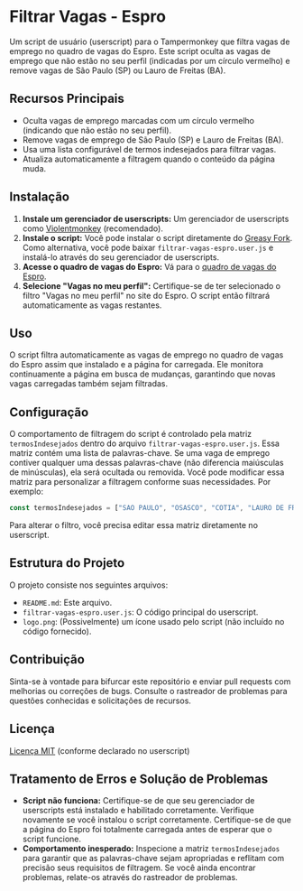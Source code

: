 # Filtrar Vagas - Espro
Um script de usuário (userscript) para o Tampermonkey que filtra vagas de emprego no quadro de vagas do Espro. Este script oculta as vagas de emprego que não estão no seu perfil (indicadas por um círculo vermelho) e remove vagas de São Paulo (SP) ou Lauro de Freitas (BA).
## Recursos Principais
* Oculta vagas de emprego marcadas com um círculo vermelho (indicando que não estão no seu perfil).
* Remove vagas de emprego de São Paulo (SP) e Lauro de Freitas (BA).
* Usa uma lista configurável de termos indesejados para filtrar vagas.
* Atualiza automaticamente a filtragem quando o conteúdo da página muda.

## Instalação
1. **Instale um gerenciador de userscripts:** Um gerenciador de userscripts como [Violentmonkey](https://chromewebstore.google.com/detail/violentmonkey/jinjaccalgkegednnccohejagnlnfdag) (recomendado).
2. **Instale o script:** Você pode instalar o script diretamente do [Greasy Fork](https://greasyfork.org/en/scripts/525955-filtrar-vagas-espro). Como alternativa, você pode baixar `filtrar-vagas-espro.user.js` e instalá-lo através do seu gerenciador de userscripts.
3. **Acesse o quadro de vagas do Espro:** Vá para o [quadro de vagas do Espro](https://espro-app.taqe.com.br/#!/taqe/tabs/vacancies).
4. **Selecione "Vagas no meu perfil":** Certifique-se de ter selecionado o filtro "Vagas no meu perfil" no site do Espro. O script então filtrará automaticamente as vagas restantes.

## Uso
O script filtra automaticamente as vagas de emprego no quadro de vagas do Espro assim que instalado e a página for carregada. Ele monitora continuamente a página em busca de mudanças, garantindo que novas vagas carregadas também sejam filtradas.

## Configuração
O comportamento de filtragem do script é controlado pela matriz `termosIndesejados` dentro do arquivo `filtrar-vagas-espro.user.js`. Essa matriz contém uma lista de palavras-chave. Se uma vaga de emprego contiver qualquer uma dessas palavras-chave (não diferencia maiúsculas de minúsculas), ela será ocultada ou removida. Você pode modificar essa matriz para personalizar a filtragem conforme suas necessidades. Por exemplo:
```javascript
const termosIndesejados = ["SAO PAULO", "OSASCO", "COTIA", "LAURO DE FREITAS", "SIMOES FILHO", "CLOSER", "CONSULTORA", "TRAINEE", "JUNIOR", "TESTE", "GERENTE", "ANALISTA"];
```
Para alterar o filtro, você precisa editar essa matriz diretamente no userscript.

## Estrutura do Projeto
O projeto consiste nos seguintes arquivos:
* `README.md`: Este arquivo.
* `filtrar-vagas-espro.user.js`: O código principal do userscript.
* `logo.png`: (Possivelmente) um ícone usado pelo script (não incluído no código fornecido).

## Contribuição
Sinta-se à vontade para bifurcar este repositório e enviar pull requests com melhorias ou correções de bugs. Consulte o rastreador de problemas para questões conhecidas e solicitações de recursos.

## Licença
[Licença MIT](https://opensource.org/licenses/MIT) (conforme declarado no userscript)

## Tratamento de Erros e Solução de Problemas
* **Script não funciona:** Certifique-se de que seu gerenciador de userscripts está instalado e habilitado corretamente. Verifique novamente se você instalou o script corretamente. Certifique-se de que a página do Espro foi totalmente carregada antes de esperar que o script funcione.
* **Comportamento inesperado:** Inspecione a matriz `termosIndesejados` para garantir que as palavras-chave sejam apropriadas e reflitam com precisão seus requisitos de filtragem. Se você ainda encontrar problemas, relate-os através do rastreador de problemas.